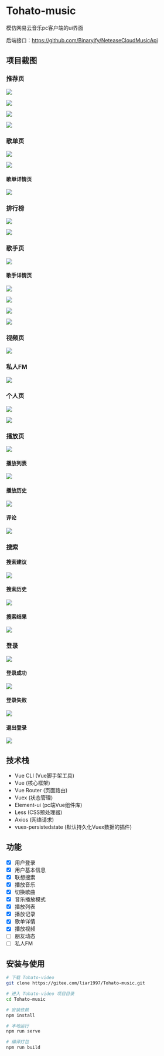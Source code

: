 # Tohato-music

模仿网易云音乐pc客户端的ui界面

后端接口：https://github.com/Binaryify/NeteaseCloudMusicApi

## 项目截图

### 推荐页

![](./screenshots/discovery.png)

![](./screenshots/discovery2.png)

![](./screenshots/discovery3.png)

![](./screenshots/discovery4.png)

### 歌单页

![](./screenshots/song-list.png)

![](./screenshots/song-list2.png)

#### 歌单详情页

![](./screenshots/song-list-detail.png)

### 排行榜

![](./screenshots/rank-list.png)

![](./screenshots/rank-list2.png)

### 歌手页

![](./screenshots/singer.png)

#### 歌手详情页

![](./screenshots/singer-detail.png)

![](./screenshots/singer-detail2.png)

![](./screenshots/singer-detail3.png)

![](./screenshots/singer-detail4.png)

### 视频页

![](./screenshots/mv.png)

### 私人FM

![](./screenshots/fm.png)

### 个人页

![](./screenshots/account.png)

![](./screenshots/account2.png)

### 播放页

![](./screenshots/song-detail.png)

#### 播放列表

![](./screenshots/song-play-list.png)

#### 播放历史

![](./screenshots/song-play-history.png)

#### 评论

![](./screenshots/song-comment.png)

### 搜索

#### 搜索建议

![](./screenshots/search.png)

#### 搜索历史

![](./screenshots/search-history.png)

#### 搜索结果

![](./screenshots/search-result.png)

### 登录

![](./screenshots/login.png)

#### 登录成功

![](./screenshots/log-in-success.png)

#### 登录失败

![](./screenshots/log-in-error.png)

#### 退出登录

![](./screenshots/log-out.png)

## 技术栈

- Vue CLI (Vue脚手架工具)
- Vue (核心框架)
- Vue Router (页面路由)
- Vuex (状态管理)
- Element-ui (pc端Vue组件库)
- Less (CSS预处理器)
- Axios (网络请求)
- vuex-persistedstate (默认持久化Vuex数据的插件)

## 功能

- [x] 用户登录
- [x] 用户基本信息
- [x] 联想搜索
- [x] 播放音乐
- [x] 切换歌曲
- [x] 音乐播放模式
- [x] 播放列表
- [x] 播放记录
- [x] 歌单详情
- [x] 播放视频
- [ ] 朋友动态
- [ ] 私人FM

## 安装与使用

```sh
# 下载 Tohato-video
git clone https://gitee.com/liar1997/Tohato-music.git

# 进入 Tohato-video 项目目录
cd Tohato-music

# 安装依赖
npm install

# 本地运行
npm run serve

# 编译打包
npm run build
```

